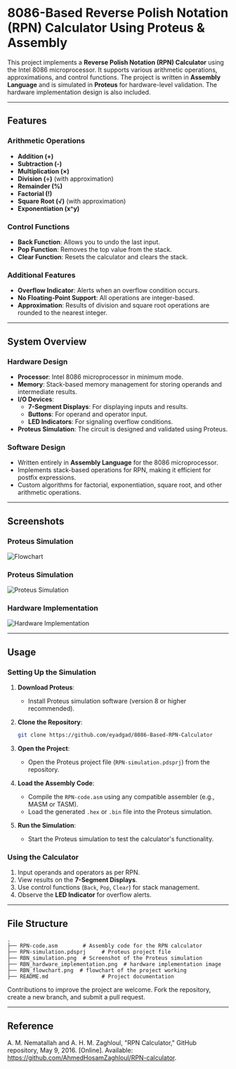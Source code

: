 # 8086-Based Reverse Polish Notation (RPN) Calculator Using Proteus &amp; Assembly
This project implements a **Reverse Polish Notation (RPN) Calculator** using the Intel 8086 microprocessor. It supports various arithmetic operations, approximations, and control functions. The project is written in **Assembly Language** and is simulated in **Proteus** for hardware-level validation. The hardware implementation design is also included.

---

## Features

### Arithmetic Operations
- **Addition (+)**  
- **Subtraction (-)**  
- **Multiplication (×)**  
- **Division (÷)** (with approximation)  
- **Remainder (%)**  
- **Factorial (!)**
- **Square Root (√)** (with approximation)  
- **Exponentiation (x^y)**  

### Control Functions
- **Back Function**: Allows you to undo the last input.  
- **Pop Function**: Removes the top value from the stack.  
- **Clear Function**: Resets the calculator and clears the stack.  

### Additional Features
- **Overflow Indicator**: Alerts when an overflow condition occurs.  
- **No Floating-Point Support**: All operations are integer-based.  
- **Approximation**: Results of division and square root operations are rounded to the nearest integer.

---

## System Overview

### Hardware Design
- **Processor**: Intel 8086 microprocessor in minimum mode.
- **Memory**: Stack-based memory management for storing operands and intermediate results.
- **I/O Devices**:
  - **7-Segment Displays**: For displaying inputs and results.
  - **Buttons**: For operand and operator input.
  - **LED Indicators**: For signaling overflow conditions.
- **Proteus Simulation**: The circuit is designed and validated using Proteus.

### Software Design
- Written entirely in **Assembly Language** for the 8086 microprocessor.
- Implements stack-based operations for RPN, making it efficient for postfix expressions.
- Custom algorithms for factorial, exponentiation, square root, and other arithmetic operations.

---

## Screenshots
### Proteus Simulation
![Flowchart](RBN_flowchart.png)

### Proteus Simulation
![Proteus Simulation](RBN_simulation.png)

### Hardware Implementation
![Hardware Implementation](RBN_hardware_implementation.png)

---

## Usage

### Setting Up the Simulation
1. **Download Proteus**:
   - Install Proteus simulation software (version 8 or higher recommended).
   
2. **Clone the Repository**:
   ```bash
   git clone https://github.com/eyadgad/8086-Based-RPN-Calculator
   ```

3. **Open the Project**:
   - Open the Proteus project file (`RPN-simulation.pdsprj`) from the repository.

4. **Load the Assembly Code**:
   - Compile the `RPN-code.asm` using any compatible assembler (e.g., MASM or TASM).
   - Load the generated `.hex` or `.bin` file into the Proteus simulation.

5. **Run the Simulation**:
   - Start the Proteus simulation to test the calculator's functionality.

### Using the Calculator
1. Input operands and operators as per RPN.
2. View results on the **7-Segment Displays**.
3. Use control functions (`Back`, `Pop`, `Clear`) for stack management.
4. Observe the **LED Indicator** for overflow alerts.

---

## File Structure

```
.
├── RPN-code.asm        # Assembly code for the RPN calculator
├── RPN-simulation.pdsprj     # Proteus project file
├── RBN_simulation.png  # Screenshot of the Proteus simulation
├── RBN_hardware_implementation.png  # hardware implementation image
├── RBN_flowchart.png  # flowchart of the project working
├── README.md                 # Project documentation
```

Contributions to improve the project are welcome. Fork the repository, create a new branch, and submit a pull request.

---

## Reference
A. M. Nematallah and A. H. M. Zaghloul, "RPN Calculator," GitHub repository, May 9, 2016. [Online]. Available: https://github.com/AhmedHosamZaghloul/RPN-calculator.
